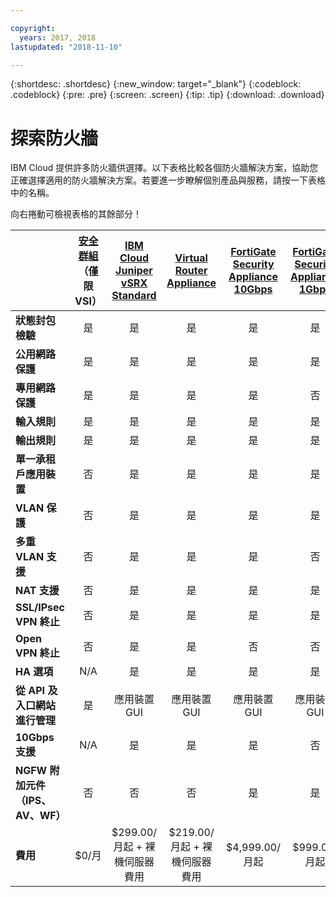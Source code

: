 ```yaml
---

copyright:
  years: 2017, 2018
lastupdated: "2018-11-10"

---
```


{:shortdesc: .shortdesc}
{:new_window: target="_blank"}
{:codeblock: .codeblock}
{:pre: .pre}
{:screen: .screen}
{:tip: .tip}
{:download: .download}


# 探索防火牆
IBM Cloud 提供許多防火牆供選擇。以下表格比較各個防火牆解決方案，協助您正確選擇適用的防火牆解決方案。若要進一步瞭解個別產品與服務，請按一下表格中的名稱。

向右捲動可檢視表格的其餘部分！

|        | [安全群組](../security-groups/sg_index.html)（僅限 VSI）| [IBM Cloud Juniper vSRX Standard](../vsrx/getting-started.html#getting-started) |[Virtual Router Appliance](../virtual-router-appliance/getting-started.html#getting-started) | [FortiGate Security Appliance 10Gbps](../fortigate-10g/getting-started.html#getting-started) | [FortiGate Security Appliance 1Gbps](../fortigate-1g/getting-started.html#getting-started) | [Hardware Firewall](../hardware-firewall-shared/getting-started.html#getting-started) (Shared) | [Hardware Firewall](../hardware-firewall-dedicated/getting-started.html#getting-started) (Dedicated) |
| ------- | :------: | :------: | :------: | :------: | :------: | :------: | :------: |
|**狀態封包檢驗**|是|是|是|是|是|是|是|
|**公用網路保護**|是|是|是|是|是|是|是|
|**專用網路保護**|是|是|是|是|否|否|否|
|**輸入規則**|是|是|是|是|是|是|是|
|**輸出規則**|是|是|是|是|是|否|否|
|**單一承租戶應用裝置**|否|是|是|是|是|否|是|
|**VLAN 保護**|否|是|是|是|是|否|是|
|**多重 VLAN 支援**|否|是|是|是|否|否|否|
|**NAT 支援**|否|是|是|是|是|否|否|
|**SSL/IPsec VPN 終止**|否|是|是|是|是|否|否|
|**Open VPN 終止**|否|是|是|否|否|否|否|
|**HA 選項**|N/A|是|是|是|是|否|是|
|**從 API 及入口網站進行管理**|是|應用裝置 GUI|應用裝置 GUI|應用裝置 GUI|應用裝置 GUI|是|是|
|**10Gbps 支援**|N/A|是|是|是|否|否|否|
|**NGFW 附加元件（IPS、AV、WF）**|否|否|否|是|是|否|否|
|**費用**|$0/月|$299.00/月起 + 裸機伺服器費用|$219.00/月起 + 裸機伺服器費用|$4,999.00/月起|$999.00/月起|$99.00/月起|$999.00/月起|
